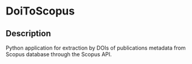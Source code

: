 # DoiToScopus
## Description
Python application for extraction by DOIs of publications metadata from Scopus database through the Scopus API.<br />
